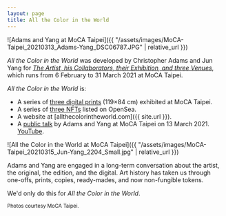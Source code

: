 ```yaml
---
layout: page
title: All the Color in the World
---
```


![Adams and Yang at MoCA Taipei]({{
"/assets/images/MoCA-Taipei_20210313_Adams-Yang_DSC06787.JPG" |
relative_url }})

*All the Color in the World* was developed by Christopher Adams and Jun
Yang for *[The Artist, his Collaborators, their Exhibition, and three
Venues]*, which runs from 6 February to 31 March 2021 at MoCA Taipei.

*All the Color in the World* is:

* A series of [three digital prints] (119×84 cm) exhibited at MoCA Taipei.
* A series of [three NFTs] listed on OpenSea.
* A website at [allthecolorintheworld.com]({{ site.url }}).
* A [public talk] by Adams and Yang at MoCA Taipei on 13 March 2021. [YouTube].

![All the Color in the World at MoCA Taipei]({{
"/assets/images/MoCA-Taipei_20210315_Jun-Yang_2204_Small.jpg" |
relative_url }})

Adams and Yang are engaged in a long-term conversation about the artist, the
original, the edition, and the digital. Art history has taken us through
one-offs, prints, copies, ready-mades, and now non-fungible tokens.

We'd only do this for *All the Color in the World*.

<small>Photos courtesy MoCA Taipei.</small>

[The Artist, his Collaborators, their Exhibition, and three Venues]: https://www.mocataipei.org.tw/tw/ExhibitionAndEvent/Info/%E6%A5%8A%E4%BF%8A%E3%80%80%E8%97%9D%E8%A1%93%E5%AE%B6%EF%BC%8C%E5%90%88%E4%BD%9C%E8%80%85%EF%BC%8C%E4%BB%96%E5%80%91%E7%9A%84%E5%B1%95%E8%A6%BD%E8%88%87%E4%B8%89%E5%80%8B%E5%A0%B4%E5%9F%9F
[MoCA Taipei]: https://www.mocataipei.org.tw/tw
[three digital prints]: https://www.mocataipei.org.tw/tw/ExhibitionAndEvent/Info/%E6%A5%8A%E4%BF%8A%E3%80%80%E8%97%9D%E8%A1%93%E5%AE%B6%EF%BC%8C%E5%90%88%E4%BD%9C%E8%80%85%EF%BC%8C%E4%BB%96%E5%80%91%E7%9A%84%E5%B1%95%E8%A6%BD%E8%88%87%E4%B8%89%E5%80%8B%E5%A0%B4%E5%9F%9F/%E3%80%8A%E4%B8%96%E7%95%8C%E6%89%80%E6%9C%89%E7%9A%84%E9%A1%8F%E8%89%B2%E3%80%8B
[three NFTs]: https://opensea.io/collection/allthecolorintheworld?search[sortAscending]=false&search[sortBy]=PRICE
[public talk]: https://www.mocataipei.org.tw/tw/ExhibitionAndEvent/Info/%E3%80%90%E7%B3%BB%E5%88%97%E8%AC%9B%E5%BA%A7%E3%80%91%E4%B8%96%E7%95%8C%E6%89%80%E6%9C%89%E7%9A%84%E9%A1%8F%E8%89%B2
[Youtube]: https://www.youtube.com/watch?v=q6OPjYBhqRk
